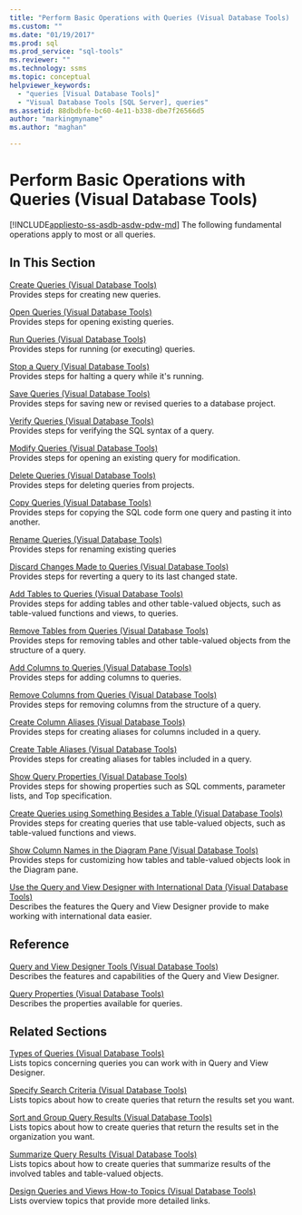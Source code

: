 ```yaml
---
title: "Perform Basic Operations with Queries (Visual Database Tools) | Microsoft Docs"
ms.custom: ""
ms.date: "01/19/2017"
ms.prod: sql
ms.prod_service: "sql-tools"
ms.reviewer: ""
ms.technology: ssms
ms.topic: conceptual
helpviewer_keywords: 
  - "queries [Visual Database Tools]"
  - "Visual Database Tools [SQL Server], queries"
ms.assetid: 88dbdbfe-bc60-4e11-b338-dbe7f26566d5
author: "markingmyname"
ms.author: "maghan"

---
```

# Perform Basic Operations with Queries (Visual Database Tools)
[!INCLUDE[appliesto-ss-asdb-asdw-pdw-md](../../includes/appliesto-ss-asdb-asdw-pdw-md.md)]
The following fundamental operations apply to most or all queries.  
  
## In This Section  
[Create Queries &#40;Visual Database Tools&#41;](../../ssms/visual-db-tools/create-queries-visual-database-tools.md)  
Provides steps for creating new queries.  
  
[Open Queries &#40;Visual Database Tools&#41;](../../ssms/visual-db-tools/open-queries-visual-database-tools.md)  
Provides steps for opening existing queries.  
  
[Run Queries &#40;Visual Database Tools&#41;](../../ssms/visual-db-tools/run-queries-visual-database-tools.md)  
Provides steps for running (or executing) queries.  
  
[Stop a Query &#40;Visual Database Tools&#41;](../../ssms/visual-db-tools/stop-a-query-visual-database-tools.md)  
Provides steps for halting a query while it's running.  
  
[Save Queries &#40;Visual Database Tools&#41;](../../ssms/visual-db-tools/save-queries-visual-database-tools.md)  
Provides steps for saving new or revised queries to a database project.  
  
[Verify Queries &#40;Visual Database Tools&#41;](../../ssms/visual-db-tools/verify-queries-visual-database-tools.md)  
Provides steps for verifying the SQL syntax of a query.  
  
[Modify Queries &#40;Visual Database Tools&#41;](../../ssms/visual-db-tools/modify-queries-visual-database-tools.md)  
Provides steps for opening an existing query for modification.  
  
[Delete Queries &#40;Visual Database Tools&#41;](../../ssms/visual-db-tools/delete-queries-visual-database-tools.md)  
Provides steps for deleting queries from projects.  
  
[Copy Queries &#40;Visual Database Tools&#41;](../../ssms/visual-db-tools/copy-queries-visual-database-tools.md)  
Provides steps for copying the SQL code form one query and pasting it into another.  
  
[Rename Queries &#40;Visual Database Tools&#41;](../../ssms/visual-db-tools/rename-queries-visual-database-tools.md)  
Provides steps for renaming existing queries  
  
[Discard Changes Made to Queries &#40;Visual Database Tools&#41;](../../ssms/visual-db-tools/discard-changes-made-to-queries-visual-database-tools.md)  
Provides steps for reverting a query to its last changed state.  
  
[Add Tables to Queries &#40;Visual Database Tools&#41;](../../ssms/visual-db-tools/add-tables-to-queries-visual-database-tools.md)  
Provides steps for adding tables and other table-valued objects, such as table-valued functions and views, to queries.  
  
[Remove Tables from Queries &#40;Visual Database Tools&#41;](../../ssms/visual-db-tools/remove-tables-from-queries-visual-database-tools.md)  
Provides steps for removing tables and other table-valued objects from the structure of a query.  
  
[Add Columns to Queries &#40;Visual Database Tools&#41;](../../ssms/visual-db-tools/add-columns-to-queries-visual-database-tools.md)  
Provides steps for adding columns to queries.  
  
[Remove Columns from Queries &#40;Visual Database Tools&#41;](../../ssms/visual-db-tools/remove-columns-from-queries-visual-database-tools.md)  
Provides steps for removing columns from the structure of a query.  
  
[Create Column Aliases &#40;Visual Database Tools&#41;](../../ssms/visual-db-tools/create-column-aliases-visual-database-tools.md)  
Provides steps for creating aliases for columns included in a query.  
  
[Create Table Aliases &#40;Visual Database Tools&#41;](../../ssms/visual-db-tools/create-table-aliases-visual-database-tools.md)  
Provides steps for creating aliases for tables included in a query.  
  
[Show Query Properties &#40;Visual Database Tools&#41;](../../ssms/visual-db-tools/show-query-properties-visual-database-tools.md)  
Provides steps for showing properties such as SQL comments, parameter lists, and Top specification.  
  
[Create Queries using Something Besides a Table &#40;Visual Database Tools&#41;](../../ssms/visual-db-tools/create-queries-using-something-besides-a-table-visual-database-tools.md)  
Provides steps for creating queries that use table-valued objects, such as table-valued functions and views.  
  
[Show Column Names in the Diagram Pane &#40;Visual Database Tools&#41;](../../ssms/visual-db-tools/show-column-names-in-the-diagram-pane-visual-database-tools.md)  
Provides steps for customizing how tables and table-valued objects look in the Diagram pane.  
  
[Use the Query and View Designer with International Data &#40;Visual Database Tools&#41;](../../ssms/visual-db-tools/use-the-query-and-view-designer-with-international-data-visual-database-tools.md)  
Describes the features the Query and View Designer provide to make working with international data easier.  
  
## Reference  
[Query and View Designer Tools &#40;Visual Database Tools&#41;](../../ssms/visual-db-tools/query-and-view-designer-tools-visual-database-tools.md)  
Describes the features and capabilities of the Query and View Designer.  
  
[Query Properties &#40;Visual Database Tools&#41;](../../ssms/visual-db-tools/query-properties-visual-database-tools.md)  
Describes the properties available for queries.  
  
## Related Sections  
[Types of Queries &#40;Visual Database Tools&#41;](../../ssms/visual-db-tools/types-of-queries-visual-database-tools.md)  
Lists topics concerning queries you can work with in Query and View Designer.  
  
[Specify Search Criteria &#40;Visual Database Tools&#41;](../../ssms/visual-db-tools/specify-search-criteria-visual-database-tools.md)  
Lists topics about how to create queries that return the results set you want.  
  
[Sort and Group Query Results &#40;Visual Database Tools&#41;](../../ssms/visual-db-tools/sort-and-group-query-results-visual-database-tools.md)  
Lists topics about how to create queries that return the results set in the organization you want.  
  
[Summarize Query Results &#40;Visual Database Tools&#41;](../../ssms/visual-db-tools/summarize-query-results-visual-database-tools.md)  
Lists topics about how to create queries that summarize results of the involved tables and table-valued objects.  
  
[Design Queries and Views How-to Topics &#40;Visual Database Tools&#41;](../../ssms/visual-db-tools/design-queries-and-views-how-to-topics-visual-database-tools.md)  
Lists overview topics that provide more detailed links.  
  
